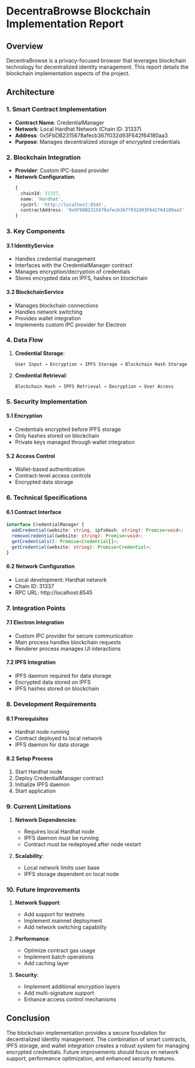 # DecentraBrowse Blockchain Implementation Report

## Overview
DecentraBrowse is a privacy-focused browser that leverages blockchain technology for decentralized identity management. This report details the blockchain implementation aspects of the project.

## Architecture

### 1. Smart Contract Implementation
- **Contract Name**: CredentialManager
- **Network**: Local Hardhat Network (Chain ID: 31337)
- **Address**: 0x5FbDB2315678afecb367f032d93F642f64180aa3
- **Purpose**: Manages decentralized storage of encrypted credentials

### 2. Blockchain Integration
- **Provider**: Custom IPC-based provider
- **Network Configuration**:
  ```typescript
  {
    chainId: 31337,
    name: 'Hardhat',
    rpcUrl: 'http://localhost:8545',
    contractAddress: '0x5FbDB2315678afecb367f032d93F642f64180aa3'
  }
  ```

### 3. Key Components

#### 3.1 IdentityService
- Handles credential management
- Interfaces with the CredentialManager contract
- Manages encryption/decryption of credentials
- Stores encrypted data on IPFS, hashes on blockchain

#### 3.2 BlockchainService
- Manages blockchain connections
- Handles network switching
- Provides wallet integration
- Implements custom IPC provider for Electron

### 4. Data Flow

1. **Credential Storage**:
   ```
   User Input → Encryption → IPFS Storage → Blockchain Hash Storage
   ```

2. **Credential Retrieval**:
   ```
   Blockchain Hash → IPFS Retrieval → Decryption → User Access
   ```

### 5. Security Implementation

#### 5.1 Encryption
- Credentials encrypted before IPFS storage
- Only hashes stored on blockchain
- Private keys managed through wallet integration

#### 5.2 Access Control
- Wallet-based authentication
- Contract-level access controls
- Encrypted data storage

### 6. Technical Specifications

#### 6.1 Contract Interface
```typescript
interface CredentialManager {
  addCredential(website: string, ipfsHash: string): Promise<void>;
  removeCredential(website: string): Promise<void>;
  getCredentials(): Promise<Credential[]>;
  getCredential(website: string): Promise<Credential>;
}
```

#### 6.2 Network Configuration
- Local development: Hardhat network
- Chain ID: 31337
- RPC URL: http://localhost:8545

### 7. Integration Points

#### 7.1 Electron Integration
- Custom IPC provider for secure communication
- Main process handles blockchain requests
- Renderer process manages UI interactions

#### 7.2 IPFS Integration
- IPFS daemon required for data storage
- Encrypted data stored on IPFS
- IPFS hashes stored on blockchain

### 8. Development Requirements

#### 8.1 Prerequisites
- Hardhat node running
- Contract deployed to local network
- IPFS daemon for data storage

#### 8.2 Setup Process
1. Start Hardhat node
2. Deploy CredentialManager contract
3. Initialize IPFS daemon
4. Start application

### 9. Current Limitations

1. **Network Dependencies**:
   - Requires local Hardhat node
   - IPFS daemon must be running
   - Contract must be redeployed after node restart

2. **Scalability**:
   - Local network limits user base
   - IPFS storage dependent on local node

### 10. Future Improvements

1. **Network Support**:
   - Add support for testnets
   - Implement mainnet deployment
   - Add network switching capability

2. **Performance**:
   - Optimize contract gas usage
   - Implement batch operations
   - Add caching layer

3. **Security**:
   - Implement additional encryption layers
   - Add multi-signature support
   - Enhance access control mechanisms

## Conclusion
The blockchain implementation provides a secure foundation for decentralized identity management. The combination of smart contracts, IPFS storage, and wallet integration creates a robust system for managing encrypted credentials. Future improvements should focus on network support, performance optimization, and enhanced security features. 